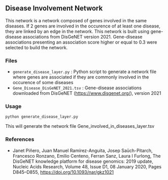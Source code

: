 ## Disease Involvement Network

This network is a network composed of genes involved in the same diseases. If 2 genes are involved in the occurence of at least one disease, they are linked by an edge in the network. 
This network is built using gene-disease associations from DisGeNET version 2021. Gene-disease associations presenting an association score higher or equal to 0.3 were selected to build the network.

### Files

* ```generate_disease_layer.py``` : Python script to generate a network file where genes are associated if they are commonly involved in the occurence of some diseases
* ```Gene_Disease_DisGeNET_2021.tsv``` : Gene-disease associations downloaded from DisGeNET (https://www.disgenet.org/), version 2021

### Usage

```python generate_disease_layer.py```

This will generate the network file Gene_involved_in_diseases_layer.tsv

### References

- Janet Piñero, Juan Manuel Ramírez-Anguita, Josep Saüch-Pitarch, Francesco Ronzano, Emilio Centeno, Ferran Sanz, Laura I Furlong, The DisGeNET knowledge platform for disease genomics: 2019 update, Nucleic Acids Research, Volume 48, Issue D1, 08 January 2020, Pages D845–D855, https://doi.org/10.1093/nar/gkz1021
